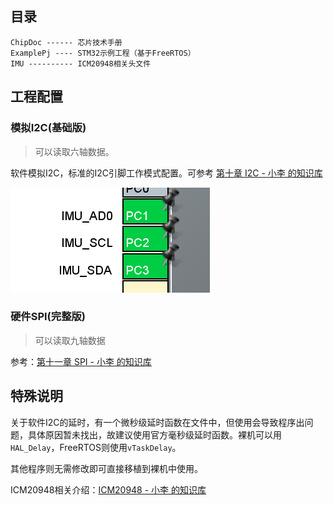 ## 目录

```
ChipDoc ------ 芯片技术手册
ExamplePj ---- STM32示例工程（基于FreeRTOS）
IMU ---------- ICM20948相关头文件
```

## 工程配置

### 模拟I2C(基础版)

> 可以读取六轴数据。

软件模拟I2C，标准的I2C引脚工作模式配置。可参考 [第十章 I2C - 小李 的知识库](https://tonmoon.top/study/STM32/10.I2C通信/#1014-i2c)

![image-20250215004908609](README/image-20250215004908609.png)

### 硬件SPI(完整版)

> 可以读取九轴数据

参考：[第十一章 SPI - 小李 的知识库](https://tonmoon.top/study/STM32/11.SPI通信/)

## 特殊说明

关于软件I2C的延时，有一个微秒级延时函数在文件中，但使用会导致程序出问题，具体原因暂未找出，故建议使用官方毫秒级延时函数。裸机可以用`HAL_Delay`，FreeRTOS则使用`vTaskDelay`。

其他程序则无需修改即可直接移植到裸机中使用。

ICM20948相关介绍：[ICM20948 - 小李 的知识库](https://tonmoon.top/study/芯片系列/ICM20948/)